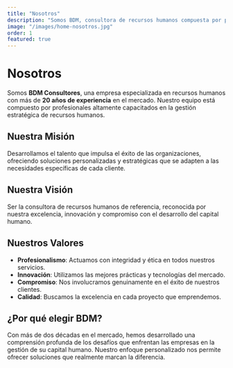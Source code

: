 ```yaml
---
title: "Nosotros"
description: "Somos BDM, consultora de recursos humanos compuesta por profesionales con más de 20 años de experiencia en la gestión estratégica de RR.HH."
image: "/images/home-nosotros.jpg"
order: 1
featured: true
---
```


# Nosotros

Somos **BDM Consultores**, una empresa especializada en recursos humanos con más de **20 años de experiencia** en el mercado. Nuestro equipo está compuesto por profesionales altamente capacitados en la gestión estratégica de recursos humanos.

## Nuestra Misión

Desarrollamos el talento que impulsa el éxito de las organizaciones, ofreciendo soluciones personalizadas y estratégicas que se adapten a las necesidades específicas de cada cliente.

## Nuestra Visión

Ser la consultora de recursos humanos de referencia, reconocida por nuestra excelencia, innovación y compromiso con el desarrollo del capital humano.

## Nuestros Valores

- **Profesionalismo**: Actuamos con integridad y ética en todos nuestros servicios.
- **Innovación**: Utilizamos las mejores prácticas y tecnologías del mercado.
- **Compromiso**: Nos involucramos genuinamente en el éxito de nuestros clientes.
- **Calidad**: Buscamos la excelencia en cada proyecto que emprendemos.

## ¿Por qué elegir BDM?

Con más de dos décadas en el mercado, hemos desarrollado una comprensión profunda de los desafíos que enfrentan las empresas en la gestión de su capital humano. Nuestro enfoque personalizado nos permite ofrecer soluciones que realmente marcan la diferencia.